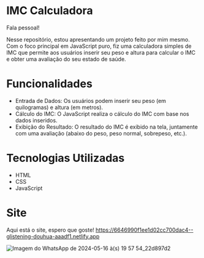 # IMC Calculadora

Fala pessoal!

Nesse repositório, estou apresentando um projeto feito por mim mesmo. Com o foco principal em JavaScript puro, fiz uma calculadora simples de IMC que permite aos usuários inserir seu peso e altura para calcular o IMC e obter uma avaliação do seu estado de saúde.

# Funcionalidades

- Entrada de Dados: Os usuários podem inserir seu peso (em quilogramas) e altura (em metros).
- Cálculo do IMC: O JavaScript realiza o cálculo do IMC com base nos dados inseridos.
- Exibição do Resultado: O resultado do IMC é exibido na tela, juntamente com uma avaliação (abaixo do peso, peso normal, sobrepeso, etc.).

# Tecnologias Utilizadas
- HTML
- CSS
- JavaScript

# Site
Aqui está o site, espero que goste!
https://6646990f1ee1d02cc700dac4--glistening-douhua-aaadf1.netlify.app

![Imagem do WhatsApp de 2024-05-16 à(s) 19 57 54_22d897d2](https://github.com/phelipeguimaraes/IMC-phelipe/assets/137660442/81a4b312-2c02-4b49-80b3-d7e159a806f3)
